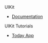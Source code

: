 UIKit

* [Documentation](https://developer.apple.com/documentation/uikit)

UIKit Tutorials

* [Today App](https://developer.apple.com/tutorials/app-dev-training/getting-started-with-today/)
